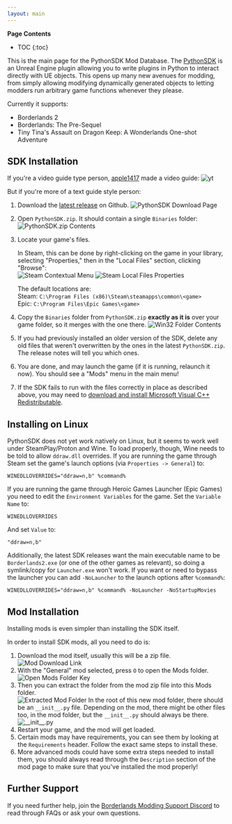 ```yaml
---
layout: main
---
```


**Page Contents**
* TOC
{:toc}

This is the main page for the PythonSDK Mod Database.
The [PythonSDK](https://github.com/bl-sdk/PythonSDK) is an Unreal Engine plugin allowing you to write plugins in Python to interact directly with UE objects.
This opens up many new avenues for modding, from simply allowing modifying dynamically generated objects to letting modders run arbitrary game functions whenever they please.

Currently it supports:
- Borderlands 2
- Borderlands: The Pre-Sequel
- Tiny Tina's Assault on Dragon Keep: A Wonderlands One-shot Adventure
<p></p>

## SDK Installation

If you're a video guide type person, [apple1417](https://github.com/apple1417) made a video guide:
![yt](https://youtu.be/57WxvASCX70)

But if you're more of a text guide style person:

1. Download the [latest release](https://github.com/bl-sdk/bl2-mod-manager/releases/latest) on Github.
![PythonSDK Download Page](/assets/images/posts/installation1.png)
2. Open `PythonSDK.zip`. It should contain a single `Binaries` folder:
![PythonSDK.zip Contents](/assets/images/posts/installation2.png)
1. Locate your game's files.
  
   In Steam, this can be done by right-clicking on the game in your library, selecting "Properties," then in the "Local Files" section, clicking "Browse":    
   ![Steam Contextual Menu](/assets/images/posts/installation3.png) ![Steam Local Files Properties](/assets/images/posts/installation4.png)

   The default locations are:    
   Steam: `C:\Program Files (x86)\Steam\steamapps\common\<game>`    
   Epic: `C:\Program Files\Epic Games\<game>`    
2. Copy the `Binaries` folder from `PythonSDK.zip` **exactly as it is** over your game folder, so it merges with the one there.
![Win32 Folder Contents](/assets/images/posts/installation5.png)
5. If you had previously installed an older version of the SDK, delete any old files that weren't overwritten by the ones in the latest `PythonSDK.zip`. The release notes will tell you which ones.
6. You are done, and may launch the game (if it is running, relaunch it now). You should see a "Mods" menu in the main menu!
7. If the SDK fails to run with the files correctly in place as described above, you may need to [download and install Microsoft Visual C++ Redistributable](https://aka.ms/vs/16/release/vc_redist.x86.exe).

## Installing on Linux
PythonSDK does not yet work natively on Linux, but it seems to work well under SteamPlay/Proton and Wine. To load properly, though, Wine needs to be told to allow `ddraw.dll` overrides. If you are running the game through Steam set the game's launch options (via `Properties -> General`) to:

```
WINEDLLOVERRIDES="ddraw=n,b" %command%
```

If you are running the game through Heroic Games Launcher (Epic Games) you need to edit the `Environment Variables` for the game. Set the `Variable Name` to:

```
WINEDLLOVERRIDES
```
And set `Value` to:

```
"ddraw=n,b"
```

Additionally, the latest SDK releases want the main executable name to be `Borderlands2.exe` (or one of the other games as relevant), so doing a symlink/copy for `Launcher.exe` won't work. If you want or need to bypass the launcher you can add `-NoLauncher` to the launch options after `%command%`:

```
WINEDLLOVERRIDES="ddraw=n,b" %command% -NoLauncher -NoStartupMovies
```

## Mod Installation
Installing mods is even simpler than installing the SDK itself.

In order to install SDK mods, all you need to do is:

1. Download the mod itself, usually this will be a zip file.
![Mod Download Link](/assets/images/posts/mod-install1.png)
2. With the "General" mod selected, press `O` to open the Mods folder.    
   ![Open Mods Folder Key](/assets/images/posts/mod-install1.5.png)
3. Then you can extract the folder from the mod zip file into this Mods folder.    
   ![Extracted Mod Folder](/assets/images/posts/mod-install2.png)
   In the root of this new mod folder, there should be an `__init__.py` file. Depending on the mod, there might be other files too, in the mod folder, but the `__init__.py` should always be there.
   ![`__init__.py`](/assets/images/posts/mod-install3.png)
4. Restart your game, and the mod will get loaded.
5. Certain mods may have requirements, you can see them by looking at the `Requirements` header. Follow the exact same steps to install these.
6. More advanced mods could have some extra steps needed to install them, you should always read through the `Description` section of the mod page to make sure that you've installed the mod properly!

## Further Support
If you need further help, join the [Borderlands Modding Support Discord](https://discord.gg/bXeqV8Ef9R) to read through FAQs or ask your own questions.
